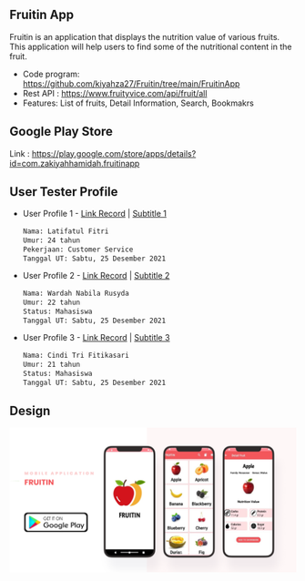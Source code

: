 ## Fruitin App
Fruitin is an application that displays the nutrition value of various fruits. This application will help users to find some of the nutritional content in the fruit.

  * Code program: https://github.com/kiyahza27/Fruitin/tree/main/FruitinApp
  * Rest API : https://www.fruityvice.com/api/fruit/all
  * Features: List of fruits, Detail Information, Search, Bookmakrs

## Google Play Store
Link : https://play.google.com/store/apps/details?id=com.zakiyahhamidah.fruitinapp

## User Tester Profile
 * User Profile 1 - [Link Record](https://youtu.be/24NfbzG4L8c) | [Subtitle 1](https://github.com/kiyahza27/Fruitin/blob/main/Subtitle/UT%201%20-%20eng%20subtitle.srt)
 
       Nama: Latifatul Fitri      
       Umur: 24 tahun
       Pekerjaan: Customer Service
       Tanggal UT: Sabtu, 25 Desember 2021
   
 * User Profile 2 - [Link Record](https://youtu.be/_D9ab3CKZzM) | [Subtitle 2](https://github.com/kiyahza27/Fruitin/blob/main/Subtitle/UT%202%20-%20eng%20subtitle.srt)

       Nama: Wardah Nabila Rusyda
       Umur: 22 tahun
       Status: Mahasiswa
       Tanggal UT: Sabtu, 25 Desember 2021
   
 * User Profile 3 - [Link Record](https://youtu.be/3IuhyjUD9A0) | [Subtitle 3](https://github.com/kiyahza27/Fruitin/blob/main/Subtitle/UT%203%20-%20eng%20subtitle.srt)
 
       Nama: Cindi Tri Fitikasari
       Umur: 21 tahun
       Status: Mahasiswa
       Tanggal UT: Sabtu, 25 Desember 2021

## Design  
![Image of UI Design](https://github.com/kiyahza27/Fruitin/blob/main/Screenshots/fruitin%20UI%20design.png)
